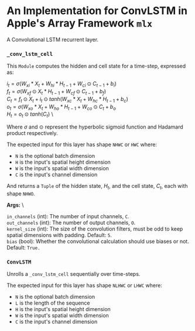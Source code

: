# An Implementation for ConvLSTM in Apple's Array Framework `mlx`

A Convolutional LSTM recurrent layer. 


### `_conv_lstm_cell` 
This `Module` computes the hidden and cell state for a time-step, expressed as:

$` i_t = \sigma (W_{xi} \ast X_t + W_{hi} \ast H_{t-1} + W_{ci} \odot C_{t-1} + b_i) `$ \
$` f_t = \sigma (W_{xf} \odot X_t \ast H_{t-1} + W_{cf} \odot C_{t-1} + b_f) `$\
$` C_t = f_t \odot X_t + i_t \odot tanh(W_{xc} \ast X_{t} + W_{hc} \ast H_{t-1} + b_c) `$ \
$` o_t = \sigma(W_{xo} \ast X_t +  W_{ho} \ast H_{t-1} + W_{co} \odot C_t + b_o `$ \
$` H_t = o_t \odot tanh(C_t) `$ \

Where $`\sigma`$ and $`\odot`$ represent the hyperbolic sigmoid function and Hadamard product respectively.

The expected input for this layer has shape `NHWC` or  `HWC` where:

* `N` is the optional batch dimension
* `H` is the input's spatial height dimension
* `W` is the input's spatial width dimension
* `C` is the input's channel dimension

And returns a `Tuple` of the hidden state, $`H_t`$, and the cell state, $`C_t`$, each with shape `NHWO`. 

**Args:** \

`in_channels` (int): The number of input channels, `C`.\
`out_channels` (int): The number of output channels, `O`.\
`kernel_size` (int): The size of the convolution filters, must be odd to keep spatial dimensions with padding. Default: `5`. \
`bias` (bool): Whether the convolutional calculation should use biases or not. Default: `True.`

### `ConvLSTM`

Unrolls a `_conv_lstm_cell` sequentially over time-steps.

The expected input for this layer has shape `NLHWC` or  `LHWC` where:

* `N` is the optional batch dimension
* `L` is the length of the sequence
* `H` is the input's spatial height dimension
* `W` is the input's spatial width dimension
* `C` is the input's channel dimension



